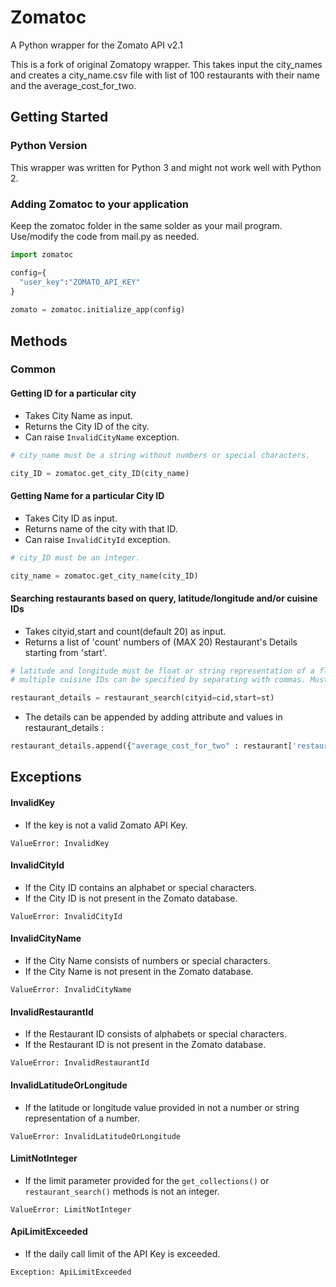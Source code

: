 # Zomatoc
A Python wrapper for the Zomato API v2.1

This is a fork of original Zomatopy wrapper. This takes input the city_names and creates a city_name.csv file with list of 100 restaurants with their name and the average_cost_for_two.



## Getting Started
### Python Version
This wrapper was written for Python 3 and might not work well with Python 2.

### Adding Zomatoc to your application
Keep the zomatoc folder in the same solder as your mail program. Use/modify the code from mail.py as needed.

```python
import zomatoc

config={
  "user_key":"ZOMATO_API_KEY"
}
    
zomato = zomatoc.initialize_app(config)
```
## Methods
### Common

#### Getting ID for a particular city
- Takes City Name as input.
- Returns the City ID of the city.
- Can raise ```InvalidCityName``` exception.

```python
# city_name must be a string without numbers or special characters.

city_ID = zomatoc.get_city_ID(city_name)
```

#### Getting Name for a particular City ID
- Takes City ID as input.
- Returns name of the city with that ID.
- Can raise ```InvalidCityId``` exception.

```python
# city_ID must be an integer.

city_name = zomatoc.get_city_name(city_ID)
```

#### Searching restaurants based on query, latitude/longitude and/or cuisine IDs
- Takes cityid,start and count(default 20) as input.
- Returns a list of 'count' numbers of (MAX 20) Restaurant's Details starting from 'start'.

```python
# latitude and longitude must be float or string representation of a float.
# multiple cuisine IDs can be specified by separating with commas. Must be a string.

restaurant_details = restaurant_search(cityid=cid,start=st)
```
- The details can be appended by adding attribute and values in restaurant_details : 
```python
restaurant_details.append({"average_cost_for_two" : restaurant['restaurant']['average_cost_for_two'],"name" : restaurant['restaurant']['name'],"currency" : restaurant['restaurant']['currency']})
```
## Exceptions

#### InvalidKey
- If the key is not a valid Zomato API Key.

```
ValueError: InvalidKey
```
#### InvalidCityId
- If the City ID contains an alphabet or special characters.
- If the City ID is not present in the Zomato database.

```
ValueError: InvalidCityId
```
#### InvalidCityName
- If the City Name consists of numbers or special characters.
- If the City Name is not present in the Zomato database.

```
ValueError: InvalidCityName
```
#### InvalidRestaurantId
- If the Restaurant ID consists of alphabets or special characters.
- If the Restaurant ID is not present in the Zomato database.

```
ValueError: InvalidRestaurantId
```
#### InvalidLatitudeOrLongitude
- If the latitude or longitude value provided in not a number or string representation of a number.

```
ValueError: InvalidLatitudeOrLongitude
```
#### LimitNotInteger
- If the limit parameter provided for the ```get_collections()``` or ```restaurant_search()``` methods is not an integer.

```
ValueError: LimitNotInteger
```
#### ApiLimitExceeded
- If the daily call limit of the API Key is exceeded.

```
Exception: ApiLimitExceeded
```
